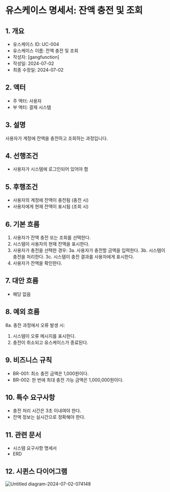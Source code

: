 # 유스케이스 명세서: 잔액 충전 및 조회

## 1. 개요
- 유스케이스 ID: UC-004
- 유스케이스 이름: 잔액 충전 및 조회
- 작성자:  [gangfunction]
- 작성일: 2024-07-02
- 최종 수정일: 2024-07-02

## 2. 액터
- 주 액터: 사용자
- 부 액터: 결제 시스템

## 3. 설명
사용자가 계정에 잔액을 충전하고 조회하는 과정입니다.

## 4. 선행조건
- 사용자가 시스템에 로그인되어 있어야 함

## 5. 후행조건
- 사용자의 계정에 잔액이 충전됨 (충전 시)
- 사용자에게 현재 잔액이 표시됨 (조회 시)

## 6. 기본 흐름
1. 사용자가 잔액 충전 또는 조회를 선택한다.
2. 시스템이 사용자의 현재 잔액을 표시한다.
3. 사용자가 충전을 선택한 경우:
   3a. 사용자가 충전할 금액을 입력한다.
   3b. 시스템이 충전을 처리한다.
   3c. 시스템이 충전 결과를 사용자에게 표시한다.
4. 사용자가 잔액을 확인한다.

## 7. 대안 흐름
- 해당 없음

## 8. 예외 흐름
8a. 충전 과정에서 오류 발생 시:
1. 시스템이 오류 메시지를 표시한다.
2. 충전이 취소되고 유스케이스가 종료된다.

## 9. 비즈니스 규칙
- BR-001: 최소 충전 금액은 1,000원이다.
- BR-002: 한 번에 최대 충전 가능 금액은 1,000,000원이다.

## 10. 특수 요구사항
- 충전 처리 시간은 3초 이내여야 한다.
- 잔액 정보는 실시간으로 정확해야 한다.

## 11. 관련 문서
- 시스템 요구사항 명세서
- ERD

## 12. 시퀸스 다이어그램


![Untitled diagram-2024-07-02-074148](https://github.com/kdelay/Point-API-TDD/assets/62240333/6670758b-d5a7-4865-b8b4-cc096583ab81)